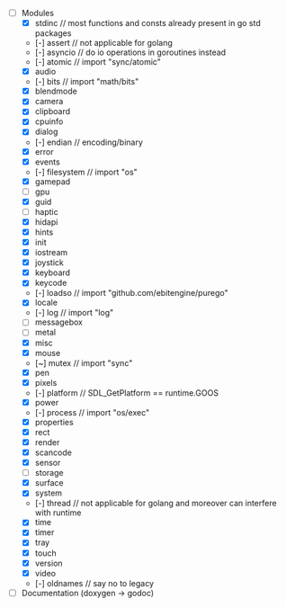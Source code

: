 - [ ] Modules
  - [x] stdinc // most functions and consts already present in go std packages
  - [-] assert // not applicable for golang
  - [-] asyncio // do io operations in goroutines instead
  - [-] atomic // import "sync/atomic"
  - [x] audio
  - [-] bits // import "math/bits"
  - [x] blendmode
  - [x] camera
  - [x] clipboard
  - [x] cpuinfo
  - [x] dialog
  - [-] endian // encoding/binary
  - [x] error
  - [x] events
  - [-] filesystem // import "os"
  - [x] gamepad
  - [ ] gpu
  - [x] guid
  - [ ] haptic
  - [x] hidapi
  - [x] hints
  - [x] init
  - [x] iostream
  - [x] joystick
  - [x] keyboard
  - [x] keycode
  - [-] loadso // import "github.com/ebitengine/purego"
  - [x] locale
  - [-] log // import "log"
  - [ ] messagebox
  - [ ] metal
  - [x] misc
  - [x] mouse
  - [~] mutex // import "sync"
  - [x] pen
  - [x] pixels
  - [-] platform // SDL_GetPlatform == runtime.GOOS
  - [x] power
  - [-] process // import "os/exec"
  - [x] properties
  - [x] rect
  - [x] render
  - [x] scancode
  - [x] sensor
  - [ ] storage
  - [x] surface
  - [x] system
  - [-] thread // not applicable for golang and moreover can interfere with runtime
  - [x] time
  - [x] timer
  - [x] tray
  - [x] touch
  - [x] version
  - [x] video
  - [-] oldnames // say no to legacy
- [ ] Documentation (doxygen -> godoc)
